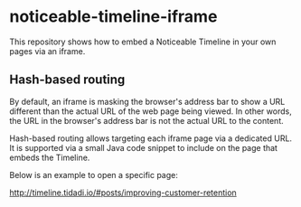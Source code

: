 # noticeable-timeline-iframe

This repository shows how to embed a Noticeable Timeline in your own pages via an iframe.

## Hash-based routing

By default, an iframe is masking the browser's address bar to show a URL different than the actual URL of the web page being viewed. 
In other words, the URL in the browser's address bar is not the actual URL to the content.
                                          
Hash-based routing allows targeting each iframe page via a dedicated URL. 
It is supported via a small Java code snippet to include on the page that embeds the Timeline.

Below is an example to open a specific page:

http://timeline.tidadi.io/#posts/improving-customer-retention
